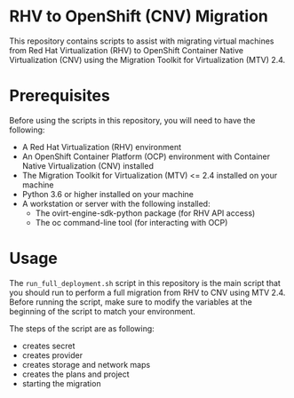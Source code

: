 # RHV to OpenShift (CNV) Migration

This repository contains scripts to assist with migrating virtual machines from Red Hat Virtualization (RHV) to OpenShift Container Native Virtualization (CNV) using the Migration Toolkit for Virtualization (MTV) 2.4.

# Prerequisites
Before using the scripts in this repository, you will need to have the following:

- A Red Hat Virtualization (RHV) environment
- An OpenShift Container Platform (OCP) environment with Container Native Virtualization (CNV) installed
- The Migration Toolkit for Virtualization (MTV) <= 2.4 installed on your machine
- Python 3.6 or higher installed on your machine
- A workstation or server with the following installed:
  - The ovirt-engine-sdk-python package (for RHV API access)
  - The oc command-line tool (for interacting with OCP)

# Usage
The `run_full_deployment.sh` script in this repository is the main script that you should run to perform a full migration from RHV to CNV using MTV 2.4. Before running the script, make sure to modify the variables at the beginning of the script to match your environment.

The steps of the script are as following:
- creates secret
- creates provider
- creates storage and network maps
- creates the plans and project
- starting the migration

